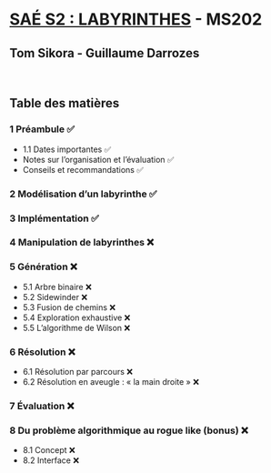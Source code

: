 # [SAÉ S2 : LABYRINTHES](https://iut-info.univ-reims.fr/users/blanchard/sae-s2/sae-s2-2023.html) - MS202
## Tom Sikora - Guillaume Darrozes

<br>

## Table des matières
### 1 Préambule                                             ✅
- 1.1 Dates importantes                                     ✅
- Notes sur l’organisation et l’évaluation                  ✅
- Conseils et recommandations                               ✅
### 2 Modélisation d’un labyrinthe                          ✅
### 3 Implémentation                                        ✅
### 4 Manipulation de labyrinthes                           ❌
### 5 Génération                                            ❌
- 5.1 Arbre binaire                                         ❌
- 5.2 Sidewinder                                            ❌
- 5.3 Fusion de chemins                                     ❌
- 5.4 Exploration exhaustive                                ❌
- 5.5 L’algorithme de Wilson                                ❌
### 6 Résolution                                            ❌
- 6.1 Résolution par parcours                               ❌
- 6.2 Résolution en aveugle : « la main droite »            ❌
### 7 Évaluation                                            ❌
### 8 Du problème algorithmique au rogue like (bonus)       ❌
- 8.1 Concept                                               ❌
- 8.2 Interface                                             ❌
